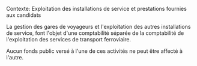Contexte: Exploitation des installations de service et prestations fournies aux candidats

La gestion des gares de voyageurs et l'exploitation des autres installations de service, font l'objet d'une comptabilité séparée de la comptabilité de l'exploitation des services de transport ferroviaire.

Aucun fonds public versé à l'une de ces activités ne peut être affecté à l'autre.